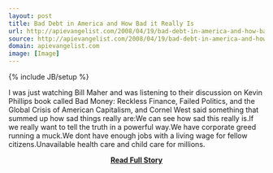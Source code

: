 ```yaml
---
layout: post
title: Bad Debt in America and How Bad it Really Is
url: http://apievangelist.com/2008/04/19/bad-debt-in-america-and-how-bad-it-really-is/
source: http://apievangelist.com/2008/04/19/bad-debt-in-america-and-how-bad-it-really-is/
domain: apievangelist.com
image: [Image]
---
```

{% include JB/setup %}<p>I was just watching Bill Maher and was listening to their discussion on Kevin Phillips book called Bad Money: Reckless Finance, Failed Politics, and the Global Crisis of American Capitalism, and Cornel West said something that summed up how sad things really are:We can see how sad this really is.If we really want to tell the truth in a powerful way.We have corporate greed running a muck.We dont have enough jobs with a living wage for fellow citizens.Unavailable health care and child care for millions.</p>
<center><p><a href="http://apievangelist.com/2008/04/19/bad-debt-in-america-and-how-bad-it-really-is/" style='padding:25px; font-sze:18px; font-weight: bold;'>Read Full Story</a></p></center>
